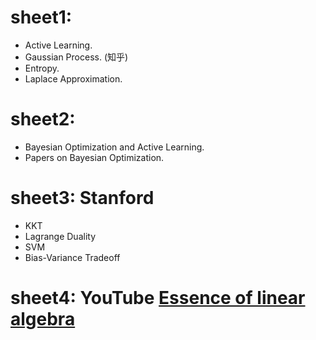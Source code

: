 # sheet1:
- Active Learning.
- Gaussian Process. (知乎)
- Entropy.
- Laplace Approximation.

# sheet2:
- Bayesian Optimization and Active Learning.
- Papers on Bayesian Optimization.

# sheet3: Stanford
- KKT
- Lagrange Duality
- SVM
- Bias-Variance Tradeoff

# sheet4: YouTube [Essence of linear algebra](https://www.youtube.com/playlist?list=PLZHQObOWTQDPD3MizzM2xVFitgF8hE_abhttps://www.youtube.com/playlist?list=PLZHQObOWTQDPD3MizzM2xVFitgF8hE_ab)



